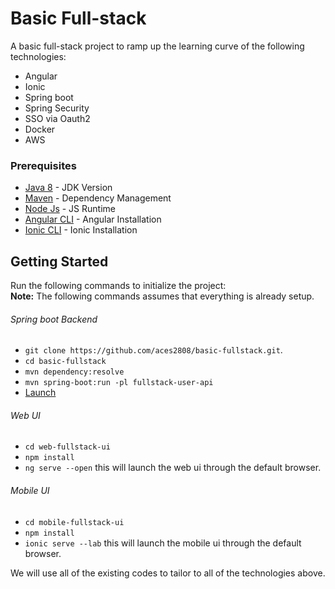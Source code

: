 # Basic Full-stack

A basic full-stack project to ramp up the learning curve of the following technologies:

* Angular
* Ionic
* Spring boot
* Spring Security
* SSO via Oauth2
* Docker 
* AWS

### Prerequisites

* [Java 8](http://www.oracle.com/technetwork/java/javase/downloads/jdk8-downloads-2133151.html) - JDK Version
* [Maven](https://maven.apache.org/download.cgi) - Dependency Management
* [Node Js](https://nodejs.org/en/download) - JS Runtime
* [Angular CLI](https://angular.io/guide/quickstart) - Angular Installation
* [Ionic CLI](https://ionicframework.com/getting-started) - Ionic Installation 

## Getting Started

Run the following commands to initialize the project: <br/>
**Note:** The following commands assumes that everything is already setup.

###### Spring boot Backend

* `git clone https://github.com/aces2808/basic-fullstack.git`.
* `cd basic-fullstack`
* `mvn dependency:resolve`
* `mvn spring-boot:run -pl fullstack-user-api`
* [Launch](http://localhost:8080) 

###### Web UI

* `cd web-fullstack-ui`
* `npm install`
* `ng serve --open` this will launch the web ui through the default browser.

###### Mobile UI

* `cd mobile-fullstack-ui`
* `npm install`
* `ionic serve --lab` this will launch the mobile ui through the default browser.

We will use all of the existing codes to tailor to all of the technologies above.


